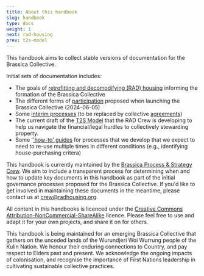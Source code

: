 ```yaml
---
title: About this handbook
slug: handbook
type: docs
weight: 1
next: rad-housing
prev: t2s-model
---
```


This handbook aims to collect stable versions of documentation for the Brassica Collective.

Initial sets of documentation includes:
  * The goals of [retrofitting and decomodifying (RAD) housing](/about) informing the formation of the Brassica Collective
  * The different forms of [participation](participation/) proposed when launching the Brassica Collective (2024-06-05)
  * Some [interim processes](interim_processes) (to be replaced by collective [agreements](agreements/))
  * The current draft of the [T2S Model](/t2s-model/) that the RAD Crew is developing to help us navigate the financial/legal hurdles to collectively stewarding property.
  * Some '['how-to' guides](../howtos/) for processes that we develop that we expect to need to re-use multiple times in different conditions (e.g., identifying house-purchasing critera)

This handbook is currently maintained by the [Brassica Process & Strategy Crew](participation/crew/). We aim to include a transparent process for determining when and how to update key documents in this handbook as part of the initial governance processes proposed for the Brassica Collective. If you'd like to get involved in maintaining these documents in the meantime, please contact us at [crew@radhousing.org](mailto:crew@radhousing.org).

All content in this handbooks is licenced under the [Creative Commons Attribution-NonCommercial-ShareAlike](https://creativecommons.org/licenses/by-nc-sa/4.0/) licence. Please feel free to use and adapt it for your own projects, and share it on for others.

This handbook is being maintained for an emerging Brassica Collective that gathers on the unceded lands of the Wurundjeri Woi Wurrung people of the Kulin Nation. We honour their enduring connections to Country, and pay respect to Elders past and present. We acknowledge the ongoing impacts of colonisation, and recognise the importance of First Nations leadership in cultivating sustainable collective practices.
